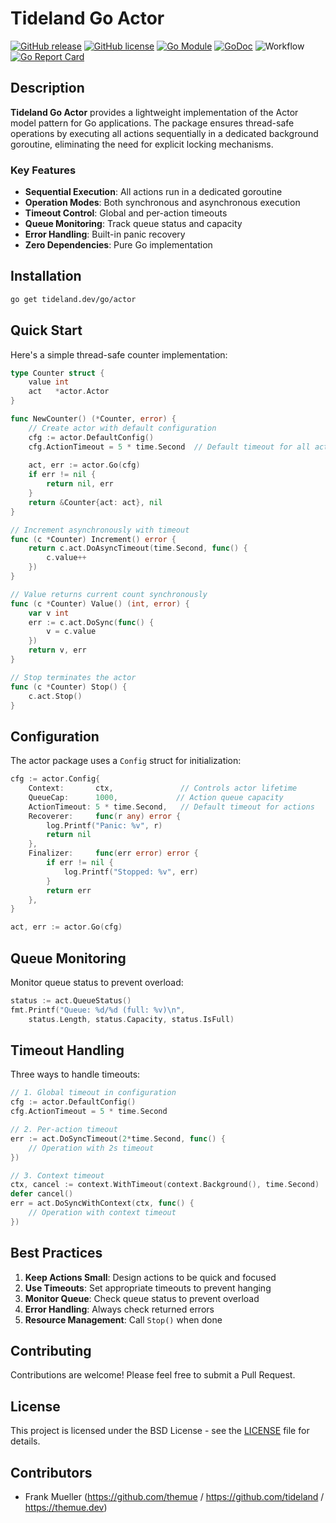 # Tideland Go Actor

[![GitHub release](https://img.shields.io/github/release/tideland/go-actor.svg)](https://github.com/tideland/go-actor)
[![GitHub license](https://img.shields.io/badge/license-New%20BSD-blue.svg)](https://raw.githubusercontent.com/tideland/go-actor/master/LICENSE)
[![Go Module](https://img.shields.io/github/go-mod/go-version/tideland/go-actor)](https://github.com/tideland/go-actor/blob/master/go.mod)
[![GoDoc](https://godoc.org/tideland.dev/go/actor?status.svg)](https://pkg.go.dev/mod/tideland.dev/go/actor?tab=packages)
![Workflow](https://github.com/tideland/go-actor/actions/workflows/build.yml/badge.svg)
[![Go Report Card](https://goreportcard.com/badge/github.com/tideland/go-actor)](https://goreportcard.com/report/tideland.dev/go/actor)

## Description

**Tideland Go Actor** provides a lightweight implementation of the Actor model pattern for Go applications. The package ensures thread-safe operations by executing all actions sequentially in a dedicated background goroutine, eliminating the need for explicit locking mechanisms.

### Key Features

- **Sequential Execution**: All actions run in a dedicated goroutine
- **Operation Modes**: Both synchronous and asynchronous execution
- **Timeout Control**: Global and per-action timeouts
- **Queue Monitoring**: Track queue status and capacity
- **Error Handling**: Built-in panic recovery
- **Zero Dependencies**: Pure Go implementation

## Installation

```bash
go get tideland.dev/go/actor
```

## Quick Start

Here's a simple thread-safe counter implementation:

```go
type Counter struct {
    value int
    act   *actor.Actor
}

func NewCounter() (*Counter, error) {
    // Create actor with default configuration
    cfg := actor.DefaultConfig()
    cfg.ActionTimeout = 5 * time.Second  // Default timeout for all actions
    
    act, err := actor.Go(cfg)
    if err != nil {
        return nil, err
    }
    return &Counter{act: act}, nil
}

// Increment asynchronously with timeout
func (c *Counter) Increment() error {
    return c.act.DoAsyncTimeout(time.Second, func() {
        c.value++
    })
}

// Value returns current count synchronously
func (c *Counter) Value() (int, error) {
    var v int
    err := c.act.DoSync(func() {
        v = c.value
    })
    return v, err
}

// Stop terminates the actor
func (c *Counter) Stop() {
    c.act.Stop()
}
```

## Configuration

The actor package uses a `Config` struct for initialization:

```go
cfg := actor.Config{
    Context:       ctx,               // Controls actor lifetime
    QueueCap:      1000,             // Action queue capacity
    ActionTimeout: 5 * time.Second,   // Default timeout for actions
    Recoverer:     func(r any) error {
        log.Printf("Panic: %v", r)
        return nil
    },
    Finalizer:     func(err error) error {
        if err != nil {
            log.Printf("Stopped: %v", err)
        }
        return err
    },
}

act, err := actor.Go(cfg)
```

## Queue Monitoring

Monitor queue status to prevent overload:

```go
status := act.QueueStatus()
fmt.Printf("Queue: %d/%d (full: %v)\n", 
    status.Length, status.Capacity, status.IsFull)
```

## Timeout Handling

Three ways to handle timeouts:

```go
// 1. Global timeout in configuration
cfg := actor.DefaultConfig()
cfg.ActionTimeout = 5 * time.Second

// 2. Per-action timeout
err := act.DoSyncTimeout(2*time.Second, func() {
    // Operation with 2s timeout
})

// 3. Context timeout
ctx, cancel := context.WithTimeout(context.Background(), time.Second)
defer cancel()
err = act.DoSyncWithContext(ctx, func() {
    // Operation with context timeout
})
```

## Best Practices

1. **Keep Actions Small**: Design actions to be quick and focused
2. **Use Timeouts**: Set appropriate timeouts to prevent hanging
3. **Monitor Queue**: Check queue status to prevent overload
4. **Error Handling**: Always check returned errors
5. **Resource Management**: Call `Stop()` when done

## Contributing

Contributions are welcome! Please feel free to submit a Pull Request.

## License

This project is licensed under the BSD License - see the [LICENSE](LICENSE) file for details.

## Contributors

- Frank Mueller (https://github.com/themue / https://github.com/tideland / https://themue.dev)